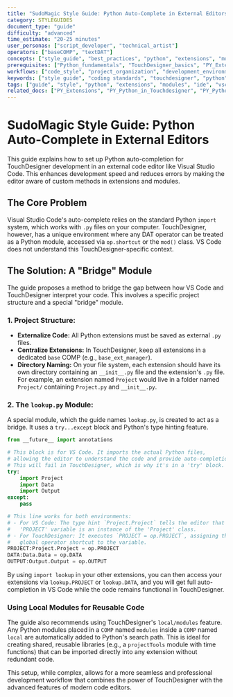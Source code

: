 ```yaml
---
title: "SudoMagic Style Guide: Python Auto-Complete in External Editors"
category: STYLEGUIDES
document_type: "guide"
difficulty: "advanced"
time_estimate: "20-25 minutes"
user_personas: ["script_developer", "technical_artist"]
operators: ["baseCOMP", "textDAT"]
concepts: ["style_guide", "best_practices", "python", "extensions", "modules", "autocomplete", "ide_integration", "vs_code"]
prerequisites: ["Python_fundamentals", "TouchDesigner_basics", "PY_Extensions", "PY_Python_in_Touchdesigner"]
workflows: ["code_style", "project_organization", "development_environment", "ide_setup"]
keywords: ["style guide", "coding standards", "touchdesigner", "python", "extensions", "modules", "autocomplete", "intellisense", "vs code", "ide"]
tags: ["guide", "style", "python", "extensions", "modules", "ide", "vscode"]
related_docs: ["PY_Extensions", "PY_Python_in_Touchdesigner", "PY_Python_Classes_and_Modules"]
---
```


# SudoMagic Style Guide: Python Auto-Complete in External Editors

This guide explains how to set up Python auto-completion for TouchDesigner development in an external code editor like Visual Studio Code. This enhances development speed and reduces errors by making the editor aware of custom methods in extensions and modules.

## The Core Problem

Visual Studio Code's auto-complete relies on the standard Python `import` system, which works with `.py` files on your computer. TouchDesigner, however, has a unique environment where any DAT operator can be treated as a Python module, accessed via `op.shortcut` or the `mod()` class. VS Code does not understand this TouchDesigner-specific context.

## The Solution: A "Bridge" Module

The guide proposes a method to bridge the gap between how VS Code and TouchDesigner interpret your code. This involves a specific project structure and a special "bridge" module.

### 1. Project Structure:
*   **Externalize Code:** All Python extensions must be saved as external `.py` files.
*   **Centralize Extensions:** In TouchDesigner, keep all extensions in a dedicated `base` COMP (e.g., `base_ext_manager`).
*   **Directory Naming:** On your file system, each extension should have its own directory containing an `__init__.py` file and the extension's `.py` file. For example, an extension named `Project` would live in a folder named `Project/` containing `Project.py` and `__init__.py`.

### 2. The `lookup.py` Module:
A special module, which the guide names `lookup.py`, is created to act as a bridge. It uses a `try...except` block and Python's type hinting feature.

```python
from __future__ import annotations

# This block is for VS Code. It imports the actual Python files,
# allowing the editor to understand the code and provide auto-completion.
# This will fail in TouchDesigner, which is why it's in a 'try' block.
try:
    import Project
    import Data
    import Output
except:
    pass

# This line works for both environments:
# - For VS Code: The type hint `Project.Project` tells the editor that the
#   'PROJECT' variable is an instance of the 'Project' class.
# - For TouchDesigner: It executes `PROJECT = op.PROJECT`, assigning the
#   global operator shortcut to the variable.
PROJECT:Project.Project = op.PROJECT
DATA:Data.Data = op.DATA
OUTPUT:Output.Output = op.OUTPUT
```

By using `import lookup` in your other extensions, you can then access your extensions via `lookup.PROJECT` or `lookup.DATA`, and you will get full auto-completion in VS Code while the code remains functional in TouchDesigner.

### Using Local Modules for Reusable Code

The guide also recommends using TouchDesigner's `local/modules` feature. Any Python modules placed in a `COMP` named `modules` inside a `COMP` named `local` are automatically added to Python's search path. This is ideal for creating shared, reusable libraries (e.g., a `projectTools` module with time functions) that can be imported directly into any extension without redundant code.

This setup, while complex, allows for a more seamless and professional development workflow that combines the power of TouchDesigner with the advanced features of modern code editors.
